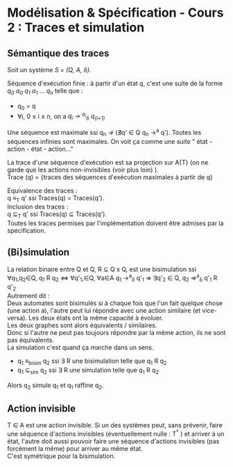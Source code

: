# Modélisation & Spécification - Cours 2 : Traces et simulation

## Sémantique des traces

Soit un système *S = (Q, A, &delta;)*.  

Séquence d'exécution finie : à partir d'un état *q*, c'est une suite de la
forme *q<sub>0</sub> a<sub>0</sub> q<sub>1</sub> a<sub>1</sub> ... 
q<sub>n</sub>* telle que :

- q<sub>0</sub> = q
- &forall;i, 0 &le; i &le; n, on a *q<sub>i</sub> &rarr; 
<sup>a<sub>i</sub></sup><sub>&delta;</sub> q<sub>(i+1)</sub>*

Une séquence est maximale ssi q<sub>n</sub> &#8603; (&#8708;q' &isin; 
Q q<sub>n</sub> &rarr;<sup>a</sup> q').
Toutes les séquences infinies sont maximales.
On voit ça comme une suite " état - action - état - action..."

La trace d'une séquence d'exécution est sa projection sur A\{&Tau;} (on ne 
garde que les actions non-invisibles (voir plus loin) ).  
Trace (q) = {traces des séquences d'exécution maximales à partir de q}

Equivalence des traces :  
q &equiv;<sub>T</sub> q' ssi  Traces(q) = Traces(q').  
Inclusion des traces :  
q &sube;<sub>T</sub> q' ssi Traces(q) &sube; Traces(q').  
Toutes les traces permises par l'implémentation doivent être admises par la
spécification.

## (Bi)simulation

La relation binaire entre Q et Q, R &sube; Q x Q, est une bisimulation ssi  
&forall;q<sub>1</sub>,q<sub>2</sub>&isin;Q,  q<sub>1</sub> R q<sub>2</sub> 
&hArr;
&forall;q'<sub>1</sub>,&isin;Q, &forall;a&isin;A  q<sub>1</sub> 
&rarr;<sup>a</sup><sub>&delta;</sub> q'<sub>1</sub> 
&rArr; &exist;q'<sub>2</sub> &isin; Q, 
 q<sub>2</sub> &rArr;<sup>a</sup><sub>&delta;</sub> q'<sub>1</sub> R 
q'<sub>2</sub>  
Autrement dit :   
Deux automates sont bisimulés si à chaque fois que l'un fait quelque chose 
(une action a), l'autre peut lui répondre avec une action similaire (et 
vice-versa). Les deux états ont la même capacité à évoluer.  
Les deux graphes sont alors équivalents / similaires.  
Donc si l'autre ne peut pas toujours répondre par la même action, ils ne sont
pas équivalents.  
La simulation c'est quand ça marche dans un sens.

- q<sub>1</sub> &equiv;<sub>bisim</sub> q<sub>2</sub> 
ssi &exist; R une bisimulation telle que q<sub>1</sub> R q<sub>2</sub>
- q<sub>1</sub> &sube;<sub>sim</sub> q<sub>2</sub> 
ssi &exist; R une simulation telle que q<sub>1</sub> R q<sub>2</sub>  

Alors q<sub>2</sub> simule q<sub>1</sub> et q<sub>1</sub> raffine q<sub>2</sub>.

## Action invisible

&Tau; &isin; A est une action invisible.
Si un des systèmes peut, sans prévenir, faire une séquence d'actions invisibles
(éventuellement nulle : &Tau;<sup>*</sup> ) et arriver à un état, l'autre doit 
aussi pouvoir faire une séquence d'actions invisibles (pas forcément la même) 
pour arriver au même état.  
C'est symétrique pour la bisimulation. 
